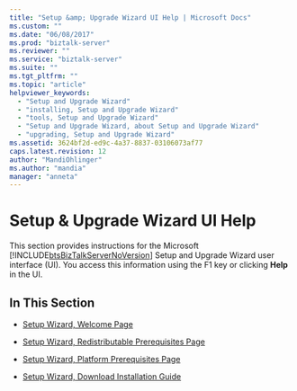 ```yaml
---
title: "Setup &amp; Upgrade Wizard UI Help | Microsoft Docs"
ms.custom: ""
ms.date: "06/08/2017"
ms.prod: "biztalk-server"
ms.reviewer: ""
ms.service: "biztalk-server"
ms.suite: ""
ms.tgt_pltfrm: ""
ms.topic: "article"
helpviewer_keywords: 
  - "Setup and Upgrade Wizard"
  - "installing, Setup and Upgrade Wizard"
  - "tools, Setup and Upgrade Wizard"
  - "Setup and Upgrade Wizard, about Setup and Upgrade Wizard"
  - "upgrading, Setup and Upgrade Wizard"
ms.assetid: 3624bf2d-ed9c-4a37-8837-03106073af77
caps.latest.revision: 12
author: "MandiOhlinger"
ms.author: "mandia"
manager: "anneta"
---
```

# Setup &amp; Upgrade Wizard UI Help
This section provides instructions for the Microsoft [!INCLUDE[btsBizTalkServerNoVersion](../includes/btsbiztalkservernoversion-md.md)] Setup and Upgrade Wizard user interface (UI). You access this information using the F1 key or clicking **Help** in the UI.  
  
## In This Section  
  
-   [Setup Wizard, Welcome Page](../core/setup-wizard-welcome-page.md)  
  
-   [Setup Wizard, Redistributable Prerequisites Page](../core/setup-wizard-redistributable-prerequisites-page.md)  
  
-   [Setup Wizard, Platform Prerequisites Page](../core/setup-wizard-platform-prerequisites-page.md)  
  
-   [Setup Wizard, Download Installation Guide](../core/setup-wizard-download-installation-guide.md)